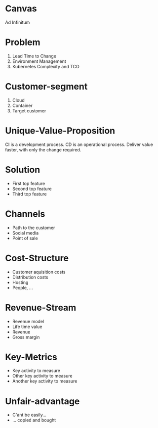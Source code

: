 # Canvas
Ad Infinitum

# Problem
1. Lead Time to Change 
1. Environment Management
1. Kubernetes Complexity and TCO 

# Customer-segment
1. Cloud 
1. Container
1. Target customer

# Unique-Value-Proposition
CI is a development process. CD is an operational process. Deliver value faster, with only the change required.

# Solution
- First top feature
- Second top feature
- Third top feature

# Channels
- Path to the customer
- Social media
- Point of sale

# Cost-Structure
- Customer aquisition costs
- Distribution costs
- Hosting
- People, ...

# Revenue-Stream
- Revenue model 
- Life time value
- Revenue
- Gross margin

# Key-Metrics
- Key activity to measure
- Other key activity to measure
- Another key activity to measure

# Unfair-advantage
- C'ant be easily...
- ... copied and bought
